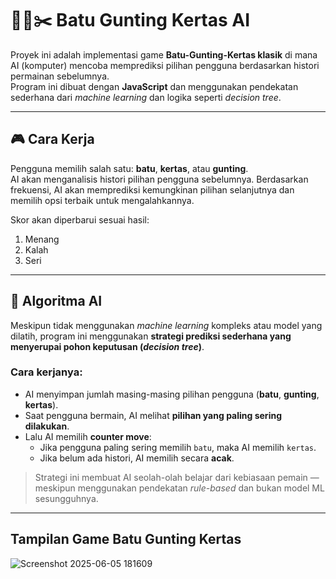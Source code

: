 # 🧠📄✂️ Batu Gunting Kertas AI

Proyek ini adalah implementasi game **Batu-Gunting-Kertas klasik** di mana AI (komputer) mencoba memprediksi pilihan pengguna berdasarkan histori permainan sebelumnya.  
Program ini dibuat dengan **JavaScript** dan menggunakan pendekatan sederhana dari *machine learning* dan logika seperti *decision tree*.

---

## 🎮 Cara Kerja

Pengguna memilih salah satu: **batu**, **kertas**, atau **gunting**.  
AI akan menganalisis histori pilihan pengguna sebelumnya. Berdasarkan frekuensi, AI akan memprediksi kemungkinan pilihan selanjutnya dan memilih opsi terbaik untuk mengalahkannya.

Skor akan diperbarui sesuai hasil:

1. Menang
2. Kalah
3. Seri

---

## 🧠 Algoritma AI

Meskipun tidak menggunakan *machine learning* kompleks atau model yang dilatih, program ini menggunakan **strategi prediksi sederhana yang menyerupai pohon keputusan (*decision tree*)**.

### Cara kerjanya:
- AI menyimpan jumlah masing-masing pilihan pengguna (**batu**, **gunting**, **kertas**).
- Saat pengguna bermain, AI melihat **pilihan yang paling sering dilakukan**.
- Lalu AI memilih **counter move**:
  - Jika pengguna paling sering memilih `batu`, maka AI memilih `kertas`.
  - Jika belum ada histori, AI memilih secara **acak**.

> Strategi ini membuat AI seolah-olah belajar dari kebiasaan pemain — meskipun menggunakan pendekatan *rule-based* dan bukan model ML sesungguhnya.

---

## Tampilan Game Batu Gunting Kertas
![Screenshot 2025-06-05 181609](https://github.com/user-attachments/assets/bdd176a1-26d3-44c6-b364-2e7ac85f2090)



